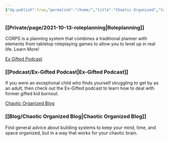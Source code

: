 ```yaml
---
{"dg-publish":true,"permalink":"/home/","title":"Chaotic Organized","tags":["gardenEntry"]}
---
```




### [[Private/page/2021-10-13-roleplanning\|Roleplanning]]

CORPS is a planning system that combines a traditional planner with elements from tabletop roleplaying games to allow you to level up in real life. Learn More!

[Ex Gifted Podcast](https://exgifted.com/)

### [[Podcast/Ex-Gifted Podcast\|Ex-Gifted Podcast]]

If you were an exceptional child who finds yourself struggling to get by as an adult, then check out the Ex-Gifted podcast to learn how to deal with former gifted kid burnout.

[Chaotic Organized Blog](https://chaoticorganized.com/blog/)

### [[Blog/Chaotic Organized Blog\|Chaotic Organized Blog]]

Find general advice about building systems to keep your mind, time, and space organized, but in a way that works for your chaotic brain.
